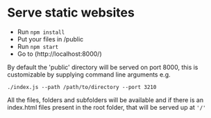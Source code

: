 # Serve static websites

- Run `npm install`
- Put your files in /public
- Run `npm start`
- Go to (http://localhost:8000/)

By default the 'public' directory will be served on port 8000, this is customizable by supplying command line arguments e.g.
```
./index.js --path /path/to/directory --port 3210
```

All the files, folders and subfolders will be available and if there is an index.html files present in the root folder, that will be served up at `'/'`
 